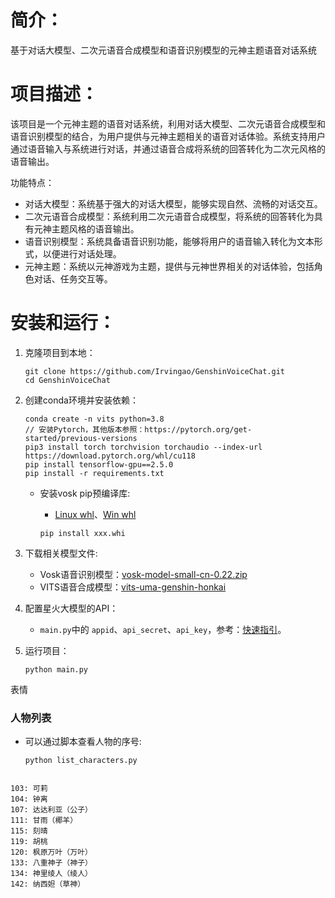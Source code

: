 简介：
======

基于对话大模型、二次元语音合成模型和语音识别模型的元神主题语音对话系统

项目描述：
==========

该项目是一个元神主题的语音对话系统，利用对话大模型、二次元语音合成模型和语音识别模型的结合，为用户提供与元神主题相关的语音对话体验。系统支持用户通过语音输入与系统进行对话，并通过语音合成将系统的回答转化为二次元风格的语音输出。

功能特点：

- 对话大模型：系统基于强大的对话大模型，能够实现自然、流畅的对话交互。
- 二次元语音合成模型：系统利用二次元语音合成模型，将系统的回答转化为具有元神主题风格的语音输出。
- 语音识别模型：系统具备语音识别功能，能够将用户的语音输入转化为文本形式，以便进行对话处理。
- 元神主题：系统以元神游戏为主题，提供与元神世界相关的对话体验，包括角色对话、任务交互等。

安装和运行：
============

1. 克隆项目到本地：

   ```
   git clone https://github.com/Irvingao/GenshinVoiceChat.git
   cd GenshinVoiceChat
   ```
2. 创建conda环境并安装依赖：

   ```
   conda create -n vits python=3.8
   // 安装Pytorch，其他版本参照：https://pytorch.org/get-started/previous-versions
   pip3 install torch torchvision torchaudio --index-url https://download.pytorch.org/whl/cu118 
   pip install tensorflow-gpu==2.5.0
   pip install -r requirements.txt
   ```

   - 安装vosk pip预编译库:

     - [Linux whl](https://github.com/alphacep/vosk-api/releases/download/v0.3.45/vosk-0.3.45-py3-none-linux_x86_64.whl)、[Win whl](https://github.com/alphacep/vosk-api/releases/download/v0.3.45/vosk-0.3.45-py3-none-win_amd64.whl)

     ```
     pip install xxx.whi
     ```
3. 下载相关模型文件:

   - Vosk语音识别模型：[vosk-model-small-cn-0.22.zip](https://alphacephei.com/vosk/models/vosk-model-small-cn-0.22.zip)
   - VITS语音合成模型：[vits-uma-genshin-honkai](https://huggingface.co/spaces/zomehwh/vits-uma-genshin-honkai/tree/main)
4. 配置星火大模型的API：

   - `main.py`中的 `appid`、`api_secret`、`api_key`，参考：[快速指引](https://www.xfyun.cn/doc/platform/quickguide.html#%E7%AC%AC%E4%B8%80%E6%AD%A5-%E6%B3%A8%E5%86%8C%E6%88%90%E4%B8%BA%E5%BC%80%E5%8F%91%E8%80%85)。
5. 运行项目：

   ```
   python main.py
   ```

表情




### 人物列表

- 可以通过脚本查看人物的序号:
  ```
  python list_characters.py
  ```

```

103: 可莉
104: 钟离
107: 达达利亚（公子）
111: 甘雨（椰羊）
115: 刻晴
119: 胡桃
120: 枫原万叶（万叶）
133: 八重神子（神子）
134: 神里绫人（绫人）
142: 纳西妲（草神）
```
